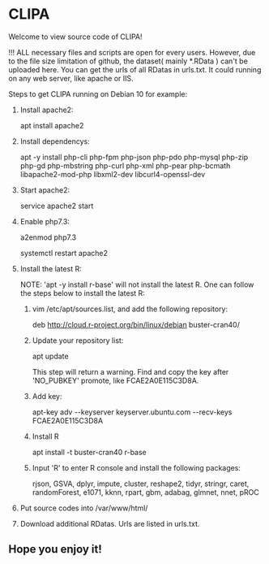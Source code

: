 # CLIPA


Welcome to view source code of CLIPA!

!!! ALL necessary files and scripts are open for every users. However, due to the file size limitation of github, the dataset( mainly *.RData ) can't be uploaded here. You can get the urls of all RDatas in urls.txt. It could running on any web server, like apache or IIS.

Steps to get CLIPA running on Debian 10 for example:

1. Install apache2:

   apt install apache2
   
2. Install dependencys:

   apt -y install php-cli php-fpm php-json php-pdo php-mysql php-zip php-gd php-mbstring php-curl php-xml php-pear php-bcmath libapache2-mod-php libxml2-dev libcurl4-openssl-dev
   
3. Start apache2:

   service apache2 start
   
4. Enable php7.3:
   
   a2enmod php7.3
   
   systemctl restart apache2

5. Install the latest R:

   NOTE: 'apt -y install r-base' will not install the latest R. One can follow the steps below to install the latest R:
      
      1. vim /etc/apt/sources.list, and add the following repository:
       
         deb http://cloud.r-project.org/bin/linux/debian buster-cran40/
         
      2. Update your repository list:
      
         apt update
 
         This step will return a warning. Find and copy the key after 'NO_PUBKEY' promote, like FCAE2A0E115C3D8A.
         
      3. Add key:
         
         apt-key adv --keyserver keyserver.ubuntu.com --recv-keys FCAE2A0E115C3D8A
         
      4. Install R
      
         apt install -t buster-cran40 r-base
         
      5. Input 'R' to enter R console and install the following packages:
      
         rjson, GSVA, dplyr, impute, cluster, reshape2, tidyr, stringr, caret, randomForest, e1071, kknn, rpart, gbm, adabag, glmnet, nnet, pROC
         
6. Put source codes into /var/www/html/
         
7. Download additional RDatas. Urls are listed in urls.txt.
         
## Hope you enjoy it!
         

